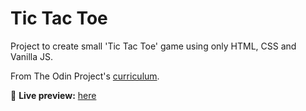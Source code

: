 # Tic Tac Toe

Project to create small 'Tic Tac Toe' game using only HTML, CSS and Vanilla JS.

From The Odin Project's [curriculum](https://www.theodinproject.com/courses/javascript/lessons/tic-tac-toe-javascript).

🔗 **Live preview:** [here](https://artis-dev.github.io/tic-tac-toe/)
